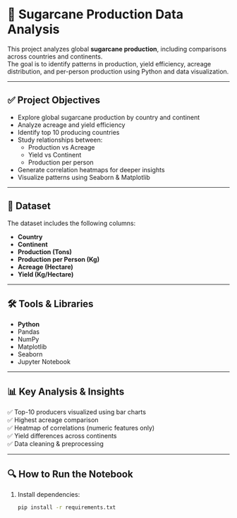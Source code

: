 # 🌾 Sugarcane Production Data Analysis

This project analyzes global **sugarcane production**, including comparisons across countries and continents.  
The goal is to identify patterns in production, yield efficiency, acreage distribution, and per-person production using Python and data visualization.

---

## ✅ Project Objectives
- Explore global sugarcane production by country and continent  
- Analyze acreage and yield efficiency  
- Identify top 10 producing countries  
- Study relationships between:
  - Production vs Acreage  
  - Yield vs Continent  
  - Production per person  
- Generate correlation heatmaps for deeper insights  
- Visualize patterns using Seaborn & Matplotlib  

---

## 📘 Dataset
The dataset includes the following columns:
- **Country**
- **Continent**
- **Production (Tons)**
- **Production per Person (Kg)**
- **Acreage (Hectare)**
- **Yield (Kg/Hectare)**

---

## 🛠️ Tools & Libraries
- **Python**
- Pandas  
- NumPy  
- Matplotlib  
- Seaborn  
- Jupyter Notebook  

---

## 📊 Key Analysis & Insights
✅ Top-10 producers visualized using bar charts  
✅ Highest acreage comparison  
✅ Heatmap of correlations (numeric features only)  
✅ Yield differences across continents  
✅ Data cleaning & preprocessing  

---

## 🔍 How to Run the Notebook
1. Install dependencies:
   ```bash
   pip install -r requirements.txt
